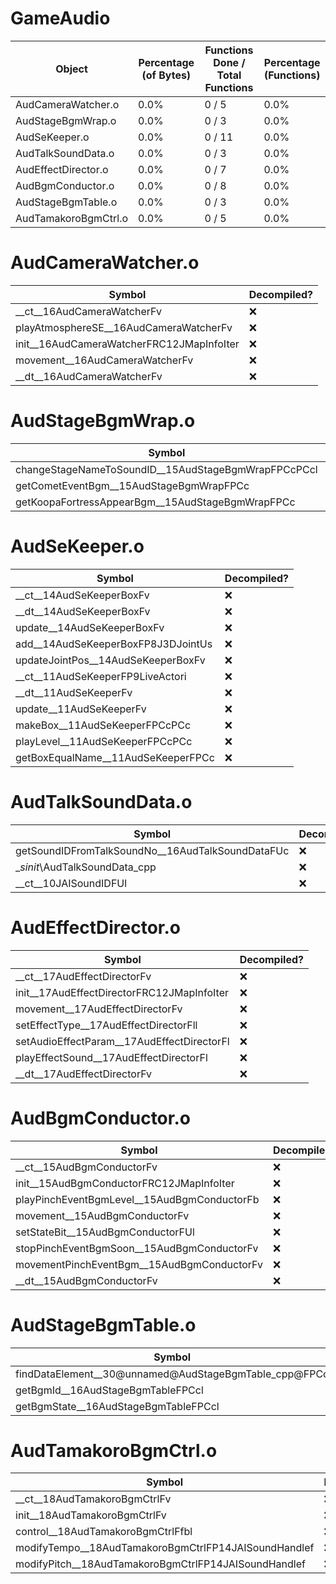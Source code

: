 # GameAudio
| Object | Percentage (of Bytes) | Functions Done / Total Functions | Percentage (Functions) 
| ------------- | ------------- | ------------- | ------------- |
| AudCameraWatcher.o | 0.0% | 0 / 5 | 0.0% |
| AudStageBgmWrap.o | 0.0% | 0 / 3 | 0.0% |
| AudSeKeeper.o | 0.0% | 0 / 11 | 0.0% |
| AudTalkSoundData.o | 0.0% | 0 / 3 | 0.0% |
| AudEffectDirector.o | 0.0% | 0 / 7 | 0.0% |
| AudBgmConductor.o | 0.0% | 0 / 8 | 0.0% |
| AudStageBgmTable.o | 0.0% | 0 / 3 | 0.0% |
| AudTamakoroBgmCtrl.o | 0.0% | 0 / 5 | 0.0% |


# AudCameraWatcher.o
| Symbol | Decompiled? |
| ------------- | ------------- |
| __ct__16AudCameraWatcherFv | :x: |
| playAtmosphereSE__16AudCameraWatcherFv | :x: |
| init__16AudCameraWatcherFRC12JMapInfoIter | :x: |
| movement__16AudCameraWatcherFv | :x: |
| __dt__16AudCameraWatcherFv | :x: |


# AudStageBgmWrap.o
| Symbol | Decompiled? |
| ------------- | ------------- |
| changeStageNameToSoundID__15AudStageBgmWrapFPCcPCcl | :x: |
| getCometEventBgm__15AudStageBgmWrapFPCc | :x: |
| getKoopaFortressAppearBgm__15AudStageBgmWrapFPCc | :x: |


# AudSeKeeper.o
| Symbol | Decompiled? |
| ------------- | ------------- |
| __ct__14AudSeKeeperBoxFv | :x: |
| __dt__14AudSeKeeperBoxFv | :x: |
| update__14AudSeKeeperBoxFv | :x: |
| add__14AudSeKeeperBoxFP8J3DJointUs | :x: |
| updateJointPos__14AudSeKeeperBoxFv | :x: |
| __ct__11AudSeKeeperFP9LiveActori | :x: |
| __dt__11AudSeKeeperFv | :x: |
| update__11AudSeKeeperFv | :x: |
| makeBox__11AudSeKeeperFPCcPCc | :x: |
| playLevel__11AudSeKeeperFPCcPCc | :x: |
| getBoxEqualName__11AudSeKeeperFPCc | :x: |


# AudTalkSoundData.o
| Symbol | Decompiled? |
| ------------- | ------------- |
| getSoundIDFromTalkSoundNo__16AudTalkSoundDataFUc | :x: |
| __sinit_\AudTalkSoundData_cpp | :x: |
| __ct__10JAISoundIDFUl | :x: |


# AudEffectDirector.o
| Symbol | Decompiled? |
| ------------- | ------------- |
| __ct__17AudEffectDirectorFv | :x: |
| init__17AudEffectDirectorFRC12JMapInfoIter | :x: |
| movement__17AudEffectDirectorFv | :x: |
| setEffectType__17AudEffectDirectorFll | :x: |
| setAudioEffectParam__17AudEffectDirectorFl | :x: |
| playEffectSound__17AudEffectDirectorFl | :x: |
| __dt__17AudEffectDirectorFv | :x: |


# AudBgmConductor.o
| Symbol | Decompiled? |
| ------------- | ------------- |
| __ct__15AudBgmConductorFv | :x: |
| init__15AudBgmConductorFRC12JMapInfoIter | :x: |
| playPinchEventBgmLevel__15AudBgmConductorFb | :x: |
| movement__15AudBgmConductorFv | :x: |
| setStateBit__15AudBgmConductorFUl | :x: |
| stopPinchEventBgmSoon__15AudBgmConductorFv | :x: |
| movementPinchEventBgm__15AudBgmConductorFv | :x: |
| __dt__15AudBgmConductorFv | :x: |


# AudStageBgmTable.o
| Symbol | Decompiled? |
| ------------- | ------------- |
| findDataElement__30@unnamed@AudStageBgmTable_cpp@FPCc | :x: |
| getBgmId__16AudStageBgmTableFPCcl | :x: |
| getBgmState__16AudStageBgmTableFPCcl | :x: |


# AudTamakoroBgmCtrl.o
| Symbol | Decompiled? |
| ------------- | ------------- |
| __ct__18AudTamakoroBgmCtrlFv | :x: |
| init__18AudTamakoroBgmCtrlFv | :x: |
| control__18AudTamakoroBgmCtrlFfbl | :x: |
| modifyTempo__18AudTamakoroBgmCtrlFP14JAISoundHandlef | :x: |
| modifyPitch__18AudTamakoroBgmCtrlFP14JAISoundHandlef | :x: |


